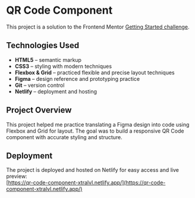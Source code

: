 # QR Code Component

This project is a solution to the Frontend Mentor [Getting Started challenge](https://www.frontendmentor.io/learning-paths/getting-started-on-frontend-mentor-XJhRWRREZd/steps/67ac9500a0c9efaa062d695a/challenge/start).

## Technologies Used

- **HTML5** – semantic markup  
- **CSS3** – styling with modern techniques  
- **Flexbox & Grid** – practiced flexible and precise layout techniques  
- **Figma** – design reference and prototyping practice  
- **Git** – version control  
- **Netlify** – deployment and hosting  

## Project Overview

This project helped me practice translating a Figma design into code using Flexbox and Grid for layout.
The goal was to build a responsive QR Code component with accurate styling and structure.

## Deployment

The project is deployed and hosted on Netlify for easy access and live preview:  
[https://qr-code-component-xtralvl.netlify.app/](https://qr-code-component-xtralvl.netlify.app/)
